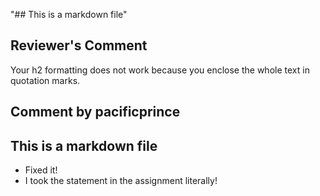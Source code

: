 "## This is a markdown file"

## Reviewer's Comment
Your h2 formatting does not work because you enclose the whole text in quotation marks.


## Comment by pacificprince

## This is a markdown file

- Fixed it!
- I took the statement in the assignment literally!
